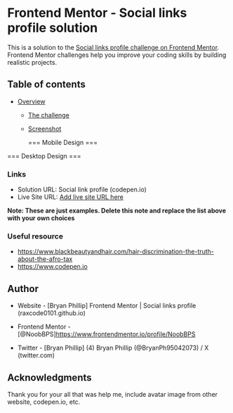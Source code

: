 ﻿# Frontend Mentor - Social links profile solution

This is a solution to the [Social links profile challenge on Frontend Mentor](https://www.frontendmentor.io/challenges/social-links-profile-UG32l9m6dQ). Frontend Mentor challenges help you improve your coding skills by building realistic projects. 

## Table of contents

- [Overview](#overview)
  - [The challenge](#the-challenge)
  - [Screenshot](#screenshot) 


	=== Mobile Design ===




=== Desktop Design ===




### Links

- Solution URL: Social link profile (codepen.io)
- Live Site URL: [Add live site URL here](https://your-live-site-url.com)

**Note: These are just examples. Delete this note and replace the list above with your own choices**

### Useful resource

- https://www.blackbeautyandhair.com/hair-discrimination-the-truth-about-the-afro-tax
- https://www.codepen.io
## Author

- Website - [Bryan Phillip] Frontend Mentor | Social links profile (raxcode0101.github.io)

- Frontend Mentor - [@NoobBPS]https://www.frontendmentor.io/profile/NoobBPS
- Twitter - [Bryan Phillip] (4) Bryan Phillip (@BryanPh95042073) / X (twitter.com)


## Acknowledgments

Thank you for your all that was help me, include avatar image from other website, codepen.io, etc. 
